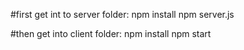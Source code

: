 #first get int to server folder:
    npm install
    npm server.js

#then get into client folder:
    npm install
    npm start